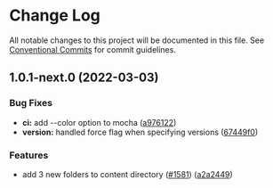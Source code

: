 # Change Log

All notable changes to this project will be documented in this file.
See [Conventional Commits](https://conventionalcommits.org) for commit guidelines.

## 1.0.1-next.0 (2022-03-03)


### Bug Fixes

* **ci:** add --color option to mocha ([a976122](https://github.com/thanhnv2303/Techfi-CLI/commit/a97612273864ac3a095367b9318e3defdb0c0429))
* **version:** handled force flag when specifying versions ([67449f0](https://github.com/thanhnv2303/Techfi-CLI/commit/67449f0a0d333186a347c1027ad2885b00220ac5))


### Features

* add 3 new folders to content directory ([#1581](https://github.com/thanhnv2303/Techfi-CLI/issues/1581)) ([a2a2449](https://github.com/thanhnv2303/Techfi-CLI/commit/a2a24491f5c9a4f8ab37eccce864c55aa5c2dbab))
